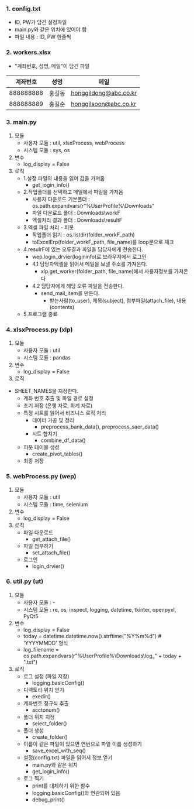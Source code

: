 ### 1. config.txt
 - ID, PW가 담긴 설정파일
 - main.py와 같은 위치에 있어야 함
 - 파일 내용 : ID, PW 한줄씩
 
### 2. workers.xlsx
 - "계좌번호, 성명, 메일"이 담긴 파일
 
계좌번호  | 성명 | 메일
------------- | ------------- | -------------
888888888  | 홍길동 | honggildong@abc.co.kr
888888889  | 홍길순 | honggilsoon@abc.co.kr

### 3. main.py
1. 모듈
   - 사용자 모듈 : util, xlsxProcess, webProcess
   - 시스템 모듈 : sys, os
2. 변수
   - log_display = False
3. 로직
   - 1.설정 파일의 내용을 읽어 값을 가져옴
     - get_iogin_info() 
   - 2.작업폴더를 선택하고 메일에서 파일을 가저옴
     - 사용자 다운로드 기본폴더 : os.path.expandvars(r"%UserProfile%\\Downloads"
     - 파일 다운로드 폴더 : Downloads\\workF
     - 엑셀처리 결과 폴더 : Downloads\\resultF
   - 3.엑셀 파일 처리 - 피봇
     - 작업폴더 읽기 : os.listdir(folder_workF_path)
     - toExcelErp(folder_workF_path, file_name)를 loop문으로 체크
   - 4.resulrF에 있는 오류결과 파일을 담당자에게 전송한다.
     - wep.login_drvier(logininfo)로 브라우저에서 로그인
     - 4.1 담당자엑셀을 읽어서 메일을 보낼 주소를 가져온다.
          - xlp.get_worker(folder_path, file_name)에서 사용자정보를 가져온다 
     - 4.2 담당자에게 해당 오류 파일을 전송한다.
          - send_mail_item을 만든다.
              - 받는사람(to_user), 제목(subject), 첨부파일(attach_file), 내용(contents)
   - 5.프로그램 종료 

### 4. xlsxProcess.py (xlp)
1. 모듈
   - 사용자 모듈 : util
   - 시스템 모듈 : pandas
2. 변수
   - log_display = False
3. 로직
  - SHEET_NAMES을 지정한다.
     - 계좌 번호 추출 및 파일 경로 설정
     - 초기 저장 (은행 자료, 회계 자료)
     - 특정 시트를 읽어서 비즈니스 로직 처리
        - 데이터 가공 및 정리
            - preprocess_bank_data(), preprocess_saer_data()
        - 시트 합치기
            - combine_df_data() 
     - 피봇 테이블 생성
        - create_pivot_tables()
     - 최종 저장 
### 5. webProcess.py (wep)
1. 모듈
   - 사용자 모듈 : util
   - 시스템 모듈 : time, selenium
2. 변수
   - log_display = False
3. 로직
   - 파일 다운로드
     - get_attach_file()
   - 파일 첨부하기
     - set_attach_file()
   - 로그인
     - login_drvier()
### 6. util.py (ut)
1. 모듈
   - 사용자 모듈 : -
   - 시스템 모듈 : re, os, inspect, logging, datetime, tkinter, openpyxl, PyQt5
2. 변수
   - log_display = False
   - today = datetime.datetime.now().strftime("%Y%m%d")  # 'YYYYMMDD' 형식
   - log_filename = os.path.expandvars(r"%UserProfile%\\Downloads\\log_" + today + ".txt")
3. 로직
   - 로그 설정 (파일 저장)
     - logging.basicConfig()
   - 디렉토리 위치 얻기
     - exedir()
   - 계좌번호 정규식 추출
     - acctonum()
   - 폴더 위치 지정
     - select_folder()
   - 폴더 생성
     - create_folder()
   - 이름이 같은 파일이 있으면 연번으로 파일 이름 생성하기
     - save_excel_with_seq()
   - 설정(config.txt) 파일을 읽어서 정보 얻기
     - main.py와 같은 위치
     - get_login_info()
   - 로그 찍기
     - print를 대체하기 위한 함수
     - logging.basicConfig()와 연관되어 있음
     - debug_print()
